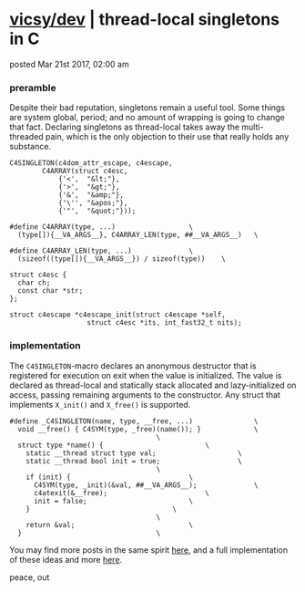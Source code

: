 # [vicsy/dev](https://github.com/codr4life/vicsydev) | thread-local singletons in C
posted Mar 21st 2017, 02:00 am

### preramble
Despite their bad reputation, singletons remain a useful tool. Some things are system global, period; and no amount of wrapping is going to change that fact. Declaring singletons as thread-local takes away the multi-threaded pain, which is the only objection to their use that really holds any substance.

```
C4SINGLETON(c4dom_attr_escape, c4escape, 
	    C4ARRAY(struct c4esc,
		    {'<',  "&lt;"}, 
		    {'>',  "&gt;"},
		    {'&',  "&amp;"},
		    {'\'', "&apos;"},
		    {'"',  "&quot;"}));

#define C4ARRAY(type, ...)					\
  (type[]){__VA_ARGS__}, C4ARRAY_LEN(type, ##__VA_ARGS__)	\

#define C4ARRAY_LEN(type, ...)				\
  (sizeof((type[]){__VA_ARGS__}) / sizeof(type))	\

struct c4esc {
  char ch;
  const char *str;
};

struct c4escape *c4escape_init(struct c4escape *self, 
			       struct c4esc *its, int_fast32_t nits);
```

### implementation
The ```C4SINGLETON```-macro declares an anonymous destructor that is registered for execution on exit when the value is initialized. The value is declared as thread-local and statically stack allocated and lazy-initialized on access, passing remaining arguments to the constructor. Any struct that implements ```X_init()``` and ```X_free()``` is supported.

```
#define _C4SINGLETON(name, type, __free, ...)				\
  void __free() { C4SYM(type, _free)(name()); }				\
									\
  struct type *name() {							\
    static __thread struct type val;					\
    static __thread bool init = true;					\
									\
    if (init) {								\
      C4SYM(type, _init)(&val, ##__VA_ARGS__);				\
      c4atexit(&__free);						\
      init = false;							\
    }									\
									\
    return &val;							\
  }									\
```

You may find more posts in the same spirit <a href="http://vicsydev.blogspot.de/">here</a>, and a full implementation of these ideas and more <a href="https://github.com/codr4life/libc4l">here</a>.

peace, out